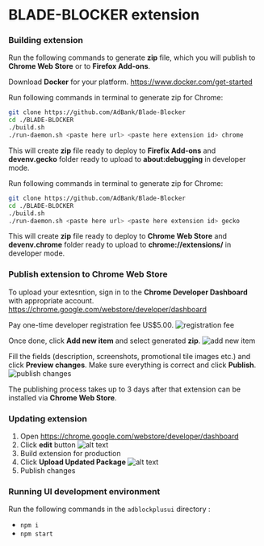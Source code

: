 # BLADE-BLOCKER extension

### Building extension

Run the following commands to generate **zip** file, which you will publish to **Chrome Web Store** or to **Firefox Add-ons**.

Download **Docker** for your platform. https://www.docker.com/get-started

Run following commands in terminal to generate zip for Chrome:
```sh
git clone https://github.com/AdBank/Blade-Blocker
cd ./BLADE-BLOCKER
./build.sh
./run-daemon.sh <paste here url> <paste here extension id> chrome
```

This will create **zip** file ready to deploy to **Firefix Add-ons** and **devenv.gecko** folder ready to upload to **about:debugging** in developer mode.

Run following commands in terminal to generate zip for Chrome:
```sh
git clone https://github.com/AdBank/Blade-Blocker
cd ./BLADE-BLOCKER
./build.sh
./run-daemon.sh <paste here url> <paste here extension id> gecko
```

This will create **zip** file ready to deploy to **Chrome Web Store** and **devenv.chrome** folder ready to upload to **chrome://extensions/** in developer mode.

### Publish extension to Chrome Web Store

To upload your extesntion, sign in to the **Chrome Developer Dashboard** with appropriate account. https://chrome.google.com/webstore/developer/dashboard

Pay one-time developer registration fee US$5.00. ![registration fee](https://i.imgur.com/L4eODyp.png)

Once done, click **Add new item** and select generated **zip**. ![add new item](https://i.imgur.com/Sv51guF.png)

Fill the fields (description, screenshots, promotional tile images etc.) and click **Preview changes**. Make sure everything is correct and click **Publish**. ![publish changes](https://i.imgur.com/HWEsUhi.png)

The publishing process takes up to 3 days after that extension can be installed via **Chrome Web Store**.

### Updating extension

1.  Open https://chrome.google.com/webstore/developer/dashboard
2.  Click **edit** button ![alt text](https://i.imgur.com/jbkh7JF.png)
3.  Build extension for production
4.  Click **Upload Updated Package** ![alt text](https://i.imgur.com/sRYb8Kz.png)
5.  Publish changes

### Running UI development environment

Run the following commands in the ```adblockplusui``` directory :

* ```npm i```
* ```npm start```